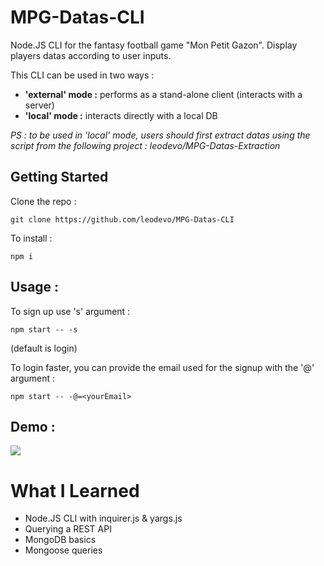 # MPG-Datas-CLI

Node.JS CLI for the fantasy football game "Mon Petit Gazon".
Display players datas according to user inputs.

This CLI can be used in two ways :
- **'external' mode :** performs as a stand-alone client (interacts with a server)
- **'local' mode :** interacts directly with a local DB

*PS : to be used in 'local' mode, users should first extract datas using the script from the following project : leodevo/MPG-Datas-Extraction*

## Getting Started

Clone the repo : 

```
git clone https://github.com/leodevo/MPG-Datas-CLI
```

To install :

```
npm i
```

## Usage :

To sign up use 's' argument :

```
npm start -- -s 
```
(default is login)

To login faster, you can provide the email used for the signup with the '@' argument :
```
npm start -- -@=<yourEmail>
```

## Demo : 
![](MPG-Datas-CLI-demo.gif)

# What I Learned

* Node.JS CLI with inquirer.js & yargs.js
* Querying a REST API
* MongoDB basics
* Mongoose queries
